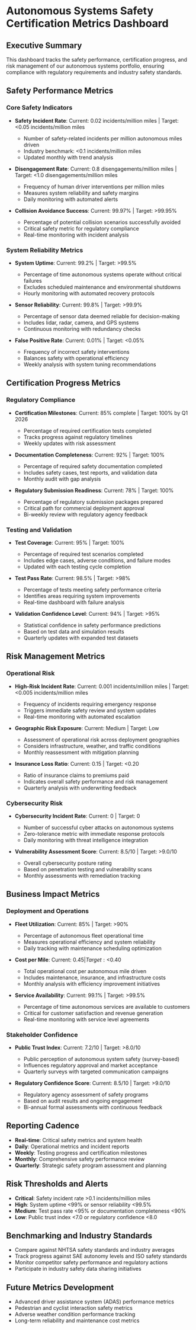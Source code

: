 # Autonomous Systems Safety Certification Metrics Dashboard

## Executive Summary
This dashboard tracks the safety performance, certification progress, and risk management of our autonomous systems portfolio, ensuring compliance with regulatory requirements and industry safety standards.

## Safety Performance Metrics

### Core Safety Indicators
- **Safety Incident Rate**: Current: 0.02 incidents/million miles | Target: <0.05 incidents/million miles
  - Number of safety-related incidents per million autonomous miles driven
  - Industry benchmark: <0.1 incidents/million miles
  - Updated monthly with trend analysis

- **Disengagement Rate**: Current: 0.8 disengagements/million miles | Target: <1.0 disengagements/million miles
  - Frequency of human driver interventions per million miles
  - Measures system reliability and safety margins
  - Daily monitoring with automated alerts

- **Collision Avoidance Success**: Current: 99.97% | Target: >99.95%
  - Percentage of potential collision scenarios successfully avoided
  - Critical safety metric for regulatory compliance
  - Real-time monitoring with incident analysis

### System Reliability Metrics
- **System Uptime**: Current: 99.2% | Target: >99.5%
  - Percentage of time autonomous systems operate without critical failures
  - Excludes scheduled maintenance and environmental shutdowns
  - Hourly monitoring with automated recovery protocols

- **Sensor Reliability**: Current: 99.8% | Target: >99.9%
  - Percentage of sensor data deemed reliable for decision-making
  - Includes lidar, radar, camera, and GPS systems
  - Continuous monitoring with redundancy checks

- **False Positive Rate**: Current: 0.01% | Target: <0.05%
  - Frequency of incorrect safety interventions
  - Balances safety with operational efficiency
  - Weekly analysis with system tuning recommendations

## Certification Progress Metrics

### Regulatory Compliance
- **Certification Milestones**: Current: 85% complete | Target: 100% by Q1 2026
  - Percentage of required certification tests completed
  - Tracks progress against regulatory timelines
  - Weekly updates with risk assessment

- **Documentation Completeness**: Current: 92% | Target: 100%
  - Percentage of required safety documentation completed
  - Includes safety cases, test reports, and validation data
  - Monthly audit with gap analysis

- **Regulatory Submission Readiness**: Current: 78% | Target: 100%
  - Percentage of regulatory submission packages prepared
  - Critical path for commercial deployment approval
  - Bi-weekly review with regulatory agency feedback

### Testing and Validation
- **Test Coverage**: Current: 95% | Target: 100%
  - Percentage of required test scenarios completed
  - Includes edge cases, adverse conditions, and failure modes
  - Updated with each testing cycle completion

- **Test Pass Rate**: Current: 98.5% | Target: >98%
  - Percentage of tests meeting safety performance criteria
  - Identifies areas requiring system improvements
  - Real-time dashboard with failure analysis

- **Validation Confidence Level**: Current: 94% | Target: >95%
  - Statistical confidence in safety performance predictions
  - Based on test data and simulation results
  - Quarterly updates with expanded test datasets

## Risk Management Metrics

### Operational Risk
- **High-Risk Incident Rate**: Current: 0.001 incidents/million miles | Target: <0.005 incidents/million miles
  - Frequency of incidents requiring emergency response
  - Triggers immediate safety review and system updates
  - Real-time monitoring with automated escalation

- **Geographic Risk Exposure**: Current: Medium | Target: Low
  - Assessment of operational risk across deployment geographies
  - Considers infrastructure, weather, and traffic conditions
  - Monthly reassessment with mitigation planning

- **Insurance Loss Ratio**: Current: 0.15 | Target: <0.20
  - Ratio of insurance claims to premiums paid
  - Indicates overall safety performance and risk management
  - Quarterly analysis with underwriting feedback

### Cybersecurity Risk
- **Cybersecurity Incident Rate**: Current: 0 | Target: 0
  - Number of successful cyber attacks on autonomous systems
  - Zero-tolerance metric with immediate response protocols
  - Daily monitoring with threat intelligence integration

- **Vulnerability Assessment Score**: Current: 8.5/10 | Target: >9.0/10
  - Overall cybersecurity posture rating
  - Based on penetration testing and vulnerability scans
  - Monthly assessments with remediation tracking

## Business Impact Metrics

### Deployment and Operations
- **Fleet Utilization**: Current: 85% | Target: >90%
  - Percentage of autonomous fleet operational time
  - Measures operational efficiency and system reliability
  - Daily tracking with maintenance scheduling optimization

- **Cost per Mile**: Current: $0.45 | Target: <$0.40
  - Total operational cost per autonomous mile driven
  - Includes maintenance, insurance, and infrastructure costs
  - Monthly analysis with efficiency improvement initiatives

- **Service Availability**: Current: 99.1% | Target: >99.5%
  - Percentage of time autonomous services are available to customers
  - Critical for customer satisfaction and revenue generation
  - Real-time monitoring with service level agreements

### Stakeholder Confidence
- **Public Trust Index**: Current: 7.2/10 | Target: >8.0/10
  - Public perception of autonomous system safety (survey-based)
  - Influences regulatory approval and market acceptance
  - Quarterly surveys with targeted communication campaigns

- **Regulatory Confidence Score**: Current: 8.5/10 | Target: >9.0/10
  - Regulatory agency assessment of safety programs
  - Based on audit results and ongoing engagement
  - Bi-annual formal assessments with continuous feedback

## Reporting Cadence
- **Real-time**: Critical safety metrics and system health
- **Daily**: Operational metrics and incident reports
- **Weekly**: Testing progress and certification milestones
- **Monthly**: Comprehensive safety performance review
- **Quarterly**: Strategic safety program assessment and planning

## Risk Thresholds and Alerts
- **Critical**: Safety incident rate >0.1 incidents/million miles
- **High**: System uptime <99% or sensor reliability <99.5%
- **Medium**: Test pass rate <95% or documentation completeness <90%
- **Low**: Public trust index <7.0 or regulatory confidence <8.0

## Benchmarking and Industry Standards
- Compare against NHTSA safety standards and industry averages
- Track progress against SAE autonomy levels and ISO safety standards
- Monitor competitor safety performance and regulatory actions
- Participate in industry safety data sharing initiatives

## Future Metrics Development
- Advanced driver assistance system (ADAS) performance metrics
- Pedestrian and cyclist interaction safety metrics
- Adverse weather condition performance tracking
- Long-term reliability and maintenance cost metrics